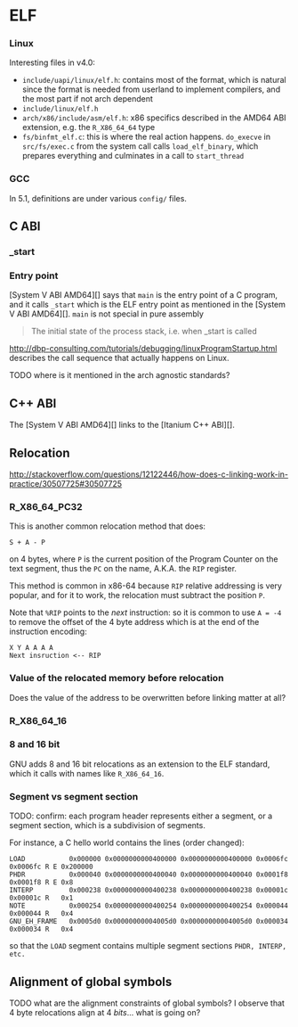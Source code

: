 # ELF

### Linux

Interesting files in v4.0:

- `include/uapi/linux/elf.h`: contains most of the format, which is natural since the format is needed from userland to implement compilers, and the most part if not arch dependent
- `include/linux/elf.h`
- `arch/x86/include/asm/elf.h`: x86 specifics described in the AMD64 ABI extension, e.g. the `R_X86_64_64` type
- `fs/binfmt_elf.c`: this is where the real action happens. `do_execve` in `src/fs/exec.c` from the system call calls `load_elf_binary`, which prepares everything and culminates in a call to `start_thread`

### GCC

In 5.1, definitions are under various `config/` files.

## C ABI

### _start

### Entry point

[System V ABI AMD64][] says that `main` is the entry point of a C program, and it calls `_start`  which is the ELF entry point as mentioned in the [System V ABI AMD64][]. `main` is not special in pure assembly 

> The initial state of the process stack, i.e. when _start is called

<http://dbp-consulting.com/tutorials/debugging/linuxProgramStartup.html> describes the call sequence that actually happens on Linux.

TODO where is it mentioned in the arch agnostic standards?

## C++ ABI

The [System V ABI AMD64][] links to the [Itanium C++ ABI][].

## Relocation

<http://stackoverflow.com/questions/12122446/how-does-c-linking-work-in-practice/30507725#30507725>

### R_X86_64_PC32

This is another common relocation method that does:

    S + A - P

on 4 bytes, where `P` is the current position of the Program Counter on the text segment, thus the `PC` on the name, A.K.A. the `RIP` register.

This method is common in x86-64 because `RIP` relative addressing is very popular, and for it to work, the relocation must subtract the position `P`.

Note that `%RIP` points to the *next* instruction: so it is common to use `A = -4` to remove the offset of the 4 byte address which is at the end of the instruction encoding:

    X Y A A A A
    Next insruction <-- RIP

### Value of the relocated memory before relocation

Does the value of the address to be overwritten before linking matter at all?

### R_X86_64_16

### 8 and 16 bit

GNU adds 8 and 16 bit relocations as an extension to the ELF standard, which it calls with names like `R_X86_64_16`.

### Segment vs segment section

TODO: confirm: each program header represents either a segment, or a segment section, which is a subdivision of segments.

For instance, a C hello world contains the lines (order changed):

    LOAD           0x000000 0x0000000000400000 0x0000000000400000 0x0006fc 0x0006fc R E 0x200000
    PHDR           0x000040 0x0000000000400040 0x0000000000400040 0x0001f8 0x0001f8 R E 0x8
    INTERP         0x000238 0x0000000000400238 0x0000000000400238 0x00001c 0x00001c R   0x1
    NOTE           0x000254 0x0000000000400254 0x0000000000400254 0x000044 0x000044 R   0x4
    GNU_EH_FRAME   0x0005d0 0x00000000004005d0 0x00000000004005d0 0x000034 0x000034 R   0x4

so that the `LOAD` segment contains multiple segment sections `PHDR, INTERP, etc.`

## Alignment of global symbols

TODO what are the alignment constraints of global symbols? I observe that 4 byte relocations align at 4 *bits*... what is going on?
